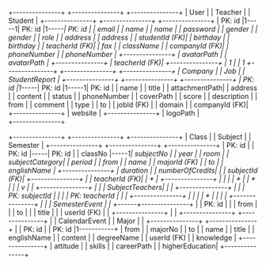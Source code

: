 +---------------+       +---------------+       +---------------+
|     User      |       |    Teacher    |       |    Student    |
+---------------+       +---------------+       +---------------+
| PK: id        |1-----1| PK: id        |1-----*| PK: id        |
| email         |       | name          |       | name          |
| password      |       | gender        |       | gender        |
| role          |       | address       |       | address       |
| studentId (FK)|       | birthday      |       | birthday      |
| teacherId (FK)|       | fax           |       | className     |
| companyId (FK)|       | phoneNumber   |       | phoneNumber   |
+---------------+       | avatarPath    |       | avatarPath    |
                        +---------------+       | teacherId (FK)|
                                                +---------------+
                                                      | 1
                                                      |
                                                      | 1
+---------------+       +---------------+       +---------------+
|   Company     |       |     Job       |       | StudentReport |
+---------------+       +---------------+       +---------------+
| PK: id        |1-----*| PK: id        |1-----1| PK: id        |
| name          |       | title         |       | attachmentPath|
| address       |       | content       |       | status        |
| phoneNumber   |       | coverPath     |       | score         |
| description   |       | from          |       | comment       |
| type          |       | to            |       | jobId (FK)    |
| domain        |       | companyId (FK)|       +---------------+
| website       |       +---------------+
| logoPath      |             
+---------------+             
                                                    
+---------------+       +---------------+       +---------------+
|    Class      |       |   Subject     |       |  Semester     |
+---------------+       +---------------+       +---------------+
| PK: id        |       | PK: id        |*-----*| PK: id        |
| classNo       |*-----1| subjectNo     |       | year          |
| room          |       | subjectCategory|      | period        |
| from          |       | name          |       | majorId (FK)  |
| to            |       | englishName   |       +---------------+
| duration      |       | numberOfCredits|            |
| subjectId (FK)|       +---------------+            |
| teacherId (FK)|             | *                    |
+---------------+             |                      |
      |                      | *                    |
      | *                    |                      |
      |                      v                      |
      |                +---------------+            |
      |                | SubjectTeachers|            |
      |                +---------------+            |
      |                | PK: subjectId  |            |
      |                | PK: teacherId  |            |
      |                +---------------+            |
      |                                             |
      | *                                           |
      |                                             |
      |       +---------------+                     |
      |       | SemesterEvent |                     |
      +------*+---------------+                     |
              | PK: id        |                     |
              | from          |                     |
              | to            |                     |
              | title         |                     |
              | userId (FK)   |                     |
              +---------------+                     |
                                                    |
+---------------+       +---------------+            |
| CalendarEvent |       |    Major      |            |
+---------------+       +---------------+            |
| PK: id        |       | PK: id        |1-----------+
| from          |       | majorNo       |
| to            |       | name          |
| title         |       | englishName   |
| content       |       | degreeName    |
| userId (FK)   |       | knowledge     |
+---------------+       | attitude      |
                        | skills        |
                        | careerPath    |
                        | higherEducation|
                        +---------------+